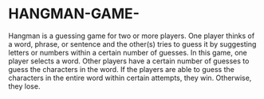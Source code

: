# HANGMAN-GAME-
Hangman is a guessing game for two or more players. One player thinks of a word, phrase, or sentence and the other(s) tries to guess it by suggesting letters or numbers within a certain number of guesses.
In this game, one player selects a word. 
Other players have a certain number of guesses to guess the characters in the word. 
If the players are able to guess the characters in the entire word within certain attempts, they win. Otherwise, they lose.
